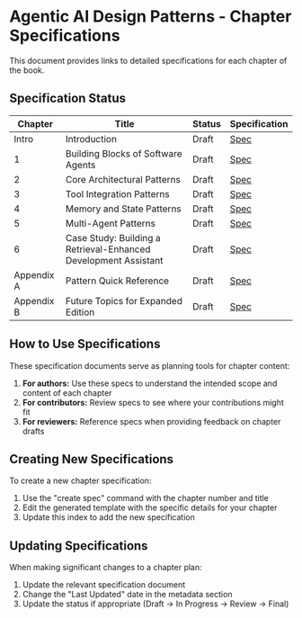 # Agentic AI Design Patterns - Chapter Specifications

This document provides links to detailed specifications for each chapter of the book.

## Specification Status

| Chapter | Title | Status | Specification |
|---------|-------|--------|---------------|
| Intro | Introduction | Draft | [Spec](specs/00_introduction_spec.md) |
| 1 | Building Blocks of Software Agents | Draft | [Spec](specs/01_building_blocks_of_software_agents_spec.md) |
| 2 | Core Architectural Patterns | Draft | [Spec](specs/02_core_architectural_patterns_spec.md) |
| 3 | Tool Integration Patterns | Draft | [Spec](specs/03_tool_integration_patterns_spec.md) |
| 4 | Memory and State Patterns | Draft | [Spec](specs/04_memory_and_state_patterns_spec.md) |
| 5 | Multi-Agent Patterns | Draft | [Spec](specs/05_multi_agent_patterns_spec.md) |
| 6 | Case Study: Building a Retrieval-Enhanced Development Assistant | Draft | [Spec](specs/06_case_study_spec.md) |
| Appendix A | Pattern Quick Reference | Draft | [Spec](specs/07_appendix_a_pattern_reference_spec.md) |
| Appendix B | Future Topics for Expanded Edition | Draft | [Spec](specs/08_future_topics_spec.md) |

## How to Use Specifications

These specification documents serve as planning tools for chapter content:

1. **For authors:** Use these specs to understand the intended scope and content of each chapter
2. **For contributors:** Review specs to see where your contributions might fit
3. **For reviewers:** Reference specs when providing feedback on chapter drafts

## Creating New Specifications

To create a new chapter specification:

1. Use the "create spec" command with the chapter number and title
2. Edit the generated template with the specific details for your chapter
3. Update this index to add the new specification

## Updating Specifications

When making significant changes to a chapter plan:

1. Update the relevant specification document
2. Change the "Last Updated" date in the metadata section
3. Update the status if appropriate (Draft → In Progress → Review → Final)
